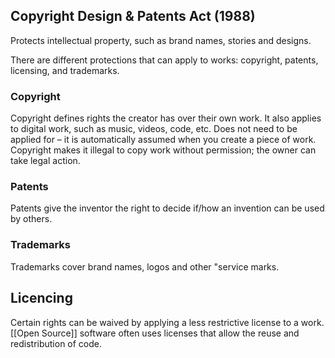 ## Copyright Design & Patents Act (1988)
Protects intellectual property, such as brand names, stories and designs.

There are different protections that can apply to works: copyright, patents, licensing, and trademarks.

### Copyright  
Copyright defines rights the creator has over their own work. It also applies to digital work, such as music, videos, code, etc. Does not need to be applied for – it is automatically assumed when you create a piece of work. Copyright makes it illegal to copy work without permission; the owner can take legal action.

### Patents  
Patents give the inventor the right to decide if/how an invention can be used by others.

### Trademarks  
Trademarks cover brand names, logos and other "service marks.

## Licencing
Certain rights can be waived by applying a less restrictive license to a work. [[Open Source]] software often uses licenses that allow the reuse and redistribution of code.